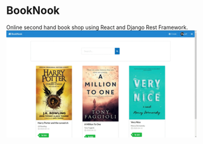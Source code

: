 # BookNook

Online second hand book shop using React and Django Rest Framework.
![Preview](preview.gif)
